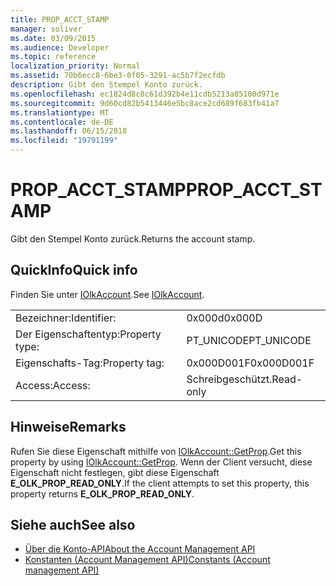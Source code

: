 ```yaml
---
title: PROP_ACCT_STAMP
manager: soliver
ms.date: 03/09/2015
ms.audience: Developer
ms.topic: reference
localization_priority: Normal
ms.assetid: 70b6ecc8-6be3-0f05-3291-ac5b7f2ecfdb
description: Gibt den Stempel Konto zurück.
ms.openlocfilehash: ec1824d8c8c61d392b4e11cdb5213a85100d971e
ms.sourcegitcommit: 9d60cd82b5413446e5bc8ace2cd689f683fb41a7
ms.translationtype: MT
ms.contentlocale: de-DE
ms.lasthandoff: 06/15/2018
ms.locfileid: "19791199"
---
```

# <a name="propacctstamp"></a><span data-ttu-id="c684d-103">PROP_ACCT_STAMP</span><span class="sxs-lookup"><span data-stu-id="c684d-103">PROP_ACCT_STAMP</span></span>

<span data-ttu-id="c684d-104">Gibt den Stempel Konto zurück.</span><span class="sxs-lookup"><span data-stu-id="c684d-104">Returns the account stamp.</span></span>
  
## <a name="quick-info"></a><span data-ttu-id="c684d-105">QuickInfo</span><span class="sxs-lookup"><span data-stu-id="c684d-105">Quick info</span></span>

<span data-ttu-id="c684d-106">Finden Sie unter [IOlkAccount](iolkaccount.md).</span><span class="sxs-lookup"><span data-stu-id="c684d-106">See [IOlkAccount](iolkaccount.md).</span></span>
  
|||
|:-----|:-----|
|<span data-ttu-id="c684d-107">Bezeichner:</span><span class="sxs-lookup"><span data-stu-id="c684d-107">Identifier:</span></span>  <br/> |<span data-ttu-id="c684d-108">0x000d</span><span class="sxs-lookup"><span data-stu-id="c684d-108">0x000D</span></span>  <br/> |
|<span data-ttu-id="c684d-109">Der Eigenschaftentyp:</span><span class="sxs-lookup"><span data-stu-id="c684d-109">Property type:</span></span>  <br/> |<span data-ttu-id="c684d-110">PT_UNICODE</span><span class="sxs-lookup"><span data-stu-id="c684d-110">PT_UNICODE</span></span>  <br/> |
|<span data-ttu-id="c684d-111">Eigenschafts-Tag:</span><span class="sxs-lookup"><span data-stu-id="c684d-111">Property tag:</span></span>  <br/> |<span data-ttu-id="c684d-112">0x000D001F</span><span class="sxs-lookup"><span data-stu-id="c684d-112">0x000D001F</span></span>  <br/> |
|<span data-ttu-id="c684d-113">Access:</span><span class="sxs-lookup"><span data-stu-id="c684d-113">Access:</span></span>  <br/> |<span data-ttu-id="c684d-114">Schreibgeschützt.</span><span class="sxs-lookup"><span data-stu-id="c684d-114">Read-only</span></span>  <br/> |
   
## <a name="remarks"></a><span data-ttu-id="c684d-115">Hinweise</span><span class="sxs-lookup"><span data-stu-id="c684d-115">Remarks</span></span>

<span data-ttu-id="c684d-116">Rufen Sie diese Eigenschaft mithilfe von [IOlkAccount::GetProp](iolkaccount-getprop.md).</span><span class="sxs-lookup"><span data-stu-id="c684d-116">Get this property by using [IOlkAccount::GetProp](iolkaccount-getprop.md).</span></span> <span data-ttu-id="c684d-117">Wenn der Client versucht, diese Eigenschaft nicht festlegen, gibt diese Eigenschaft **E_OLK_PROP_READ_ONLY**.</span><span class="sxs-lookup"><span data-stu-id="c684d-117">If the client attempts to set this property, this property returns **E_OLK_PROP_READ_ONLY**.</span></span> 
  
## <a name="see-also"></a><span data-ttu-id="c684d-118">Siehe auch</span><span class="sxs-lookup"><span data-stu-id="c684d-118">See also</span></span>

- [<span data-ttu-id="c684d-119">Über die Konto-API</span><span class="sxs-lookup"><span data-stu-id="c684d-119">About the Account Management API</span></span>](about-the-account-management-api.md)  
- [<span data-ttu-id="c684d-120">Konstanten (Account Management API)</span><span class="sxs-lookup"><span data-stu-id="c684d-120">Constants (Account management API)</span></span>](constants-account-management-api.md)

